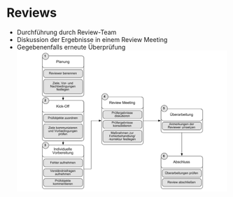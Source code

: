 # Reviews

- Durchführung durch Review-Team
- Diskussion der Ergebnisse in einem Review Meeting
- Gegebenenfalls erneute Überprüfung
![Review](folien/7_qualitaet/img/13.png)